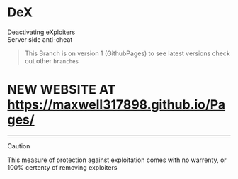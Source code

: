 # DeX
Deactivating eXploiters </br>
Server side anti-cheat

> This Branch is on version 1 (GithubPages) to see latest versions check out other `branches` </br>

# NEW WEBSITE AT https://maxwell317898.github.io/Pages/


------------------------------------------------------------------------------------------------------------
> [!CAUTION]
> This measure of protection against exploitation comes with no warrenty, or 100% certenty of removing exploiters
